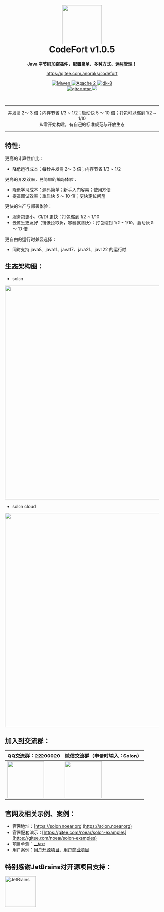 <h1 align="center" style="text-align:center;">
<img src="!(codefort.png)" width="128" />
<br />
CodeFort v1.0.5
</h1>
<p align="center">
	<strong>Java 字节码加密插件，配置简单、多种方式、远程管理！</strong>
</p>
<p align="center">
	<a href="https://gitee.com/anoraks/codefort">https://gitee.com/anoraks/codefort</a>
</p>

<p align="center">
    <a target="_blank" href="https://central.sonatype.com/search?q=io.gitee.anoraks%3Acodefort-plugin">
       <img src="https://img.shields.io/badge/Maven%20Central-v1.0.5-blue
" alt="Maven" />
    </a>
    <a target="_blank" href="LICENSE">
		<img src="https://img.shields.io/:License-Apache2-blue.svg" alt="Apache 2" />
	</a>
    <a target="_blank" href="https://www.oracle.com/java/technologies/javase/javase-jdk8-downloads.html">
		<img src="https://img.shields.io/badge/JDK-8-green.svg" alt="jdk-8" />
	</a>
    <br />
    <a target="_blank" href='https://gitee.com/anoraks/codefort/stargazers'>
		<img src='https://gitee.com/anoraks/codefort/badge/star.svg' alt='gitee star'/>
	</a>
   <a href="https://jq.qq.com/?_wv=1027&k=kjB5JNiC">
	<img src="https://img.shields.io/badge/QQ-2940397985-orange"/></a>
	</a>
</p>

<br/>

<hr />

<p align="center">
并发高 2～ 3 倍；内存节省 1/3 ~ 1/2；启动快 5 ～ 10 倍；打包可以缩到 1/2 ~ 1/10
<br/>
从零开始构建，有自己的标准规范与开放生态
</p>

<hr />

## 特性:

更高的计算性价比：

* 降低运行成本：每秒并发高 2～ 3 倍；内存节省 1/3 ~ 1/2

更高的开发效率，更简单的编码体验：

* 降低学习成本：源码简单；新手入门容易；使用方便
* 提高调试效率：重启快 5 ～ 10 倍；更快定位问题

更快的生产与部署体验：

* 服务包更小，CI/DI 更快：打包缩到 1/2 ~ 1/10
* 云原生更友好（镜像拉取快，容器就绪快）：打包缩到 1/2 ~ 1/10，启动快 5 ～ 10 倍

更自由的运行时兼容选择：

* 同时支持 java8、java11、java17、java21、java22 的运行时


## 生态架构图：

* solon

<img src="solon_schema.png" width="700" />

* solon cloud

<img src="solon_cloud_schema.png" width="700" />

## 加入到交流群：

| QQ交流群：22200020                       | 微信交流群（申请时输入：Solon）                     |
|---------------------------|----------------------------------------|
| <img src="group_qq.png" width="120" />       | <img src="group_wx.png" width="120" /> 


## 官网及相关示例、案例：

* 官网地址：[https://solon.noear.org](https://solon.noear.org)
* 官网配套演示：[https://gitee.com/noear/solon-examples](https://gitee.com/noear/solon-examples)
* 项目单测：[__test](./__test/) 
* 用户案例：[用户开源项目](https://solon.noear.org/article/555)、[用户商业项目](https://solon.noear.org/article/cases)

## 特别感谢JetBrains对开源项目支持：

<a href="https://jb.gg/OpenSourceSupport">
  <img src="https://user-images.githubusercontent.com/8643542/160519107-199319dc-e1cf-4079-94b7-01b6b8d23aa6.png" align="left" height="100" width="100"  alt="JetBrains">
</a>

